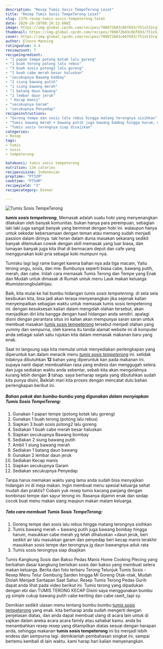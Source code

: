 ```yaml
---
description: "Resep Tumis Sosis TempeTerong Lezat"
title: "Resep Tumis Sosis TempeTerong Lezat"
slug: 1376-resep-tumis-sosis-tempeterong-lezat
date: 2020-10-18T08:10:13.688Z
image: https://img-global.cpcdn.com/recipes/700872b83c66f693/751x532cq70/tumis-sosis-tempeterong-foto-resep-utama.jpg
thumbnail: https://img-global.cpcdn.com/recipes/700872b83c66f693/751x532cq70/tumis-sosis-tempeterong-foto-resep-utama.jpg
cover: https://img-global.cpcdn.com/recipes/700872b83c66f693/751x532cq70/tumis-sosis-tempeterong-foto-resep-utama.jpg
author: Elnora Manning
ratingvalue: 4.4
reviewcount: 7
recipeingredient:
- "1 papan tempe potong kotak lalu goreng"
- "1 buah terong potong lalu rebus"
- "3 buah sosis potong2 lalu goreng"
- "1 buah cabe merah besar haluskan"
- "secukupnya Bawang bombay"
- "2 siung bawang putih"
- "1 siung bawang merah"
- "1 batang daun bawang"
- "2 lembar daun jeruk"
- " Kecap manis"
- "secukupnya Garam"
- "secukupnya Penyedap"
recipeinstructions:
- "Goreng tempe dan sosis lalu rebus hingga matang terongnya sisihkan"
- "Tumis bawang merah + bawang putih juga bawang bombay hingga harum, masukkan cabe merah yg telah dihaluskan +daun jeruk, beri sedikit air lalu masukkan garam dan penyedap beri kecap manis terakhir masukkan sosis tempe dan terongnya jg daun bawangnya aduk rata"
- "Tumis sosis terongnya siap disajikan"
categories:
- Resep
tags:
- tumis
- sosis
- tempeterong

katakunci: tumis sosis tempeterong 
nutrition: 134 calories
recipecuisine: Indonesian
preptime: "PT32M"
cooktime: "PT54M"
recipeyield: "3"
recipecategory: Dinner

---
```



![Tumis Sosis TempeTerong](https://img-global.cpcdn.com/recipes/700872b83c66f693/751x532cq70/tumis-sosis-tempeterong-foto-resep-utama.jpg)

<b><i>tumis sosis tempeterong</i></b>, Memasak adalah suatu hobi yang menyenangkan dilakukan oleh banyak komunitas. bukan hanya para perempuan, sebagian laki laki juga sangat banyak yang berminat dengan hobi ini. walaupun hanya untuk sekedar kebersamaan dengan teman atau memang sudah menjadi passion dalam dirinya. tak heran dalam dunia masakan sekarang sedikit banyak ditemukan cowok dengan skill memasak yang luar biasa, dan lumayan banyak juga kita lihat di bermacam depot dan cafe yang menggunakan koki pria sebagai koki mumpuni nya.

Tumisku lagi lagi rame banget karena bahan nya ada tiga macam, Yaitu terong ungu, sosis, dan mie. Bumbunya seperti biasa cabe, bawang putih, merah, dan cabe. Inilah cara memasak Tumis Terong dan Tempe yang Enak dan Mudah untuk dimasak di Rumah untuk menu Lauk makan keluarga #tumisterongbulathijau.

Baik, kita mulai ke hal bumbu hidangan <i>tumis sosis tempeterong</i>. di sela sela kesibukan kita, bisa jadi akan terasa menyenangkan jika sejenak kalian menyempatkan sebagian waktu untuk memasak tumis sosis tempeterong ini. dengan kesuksesan kalian dalam mengolah olahan tersebut, akan menjadikan diri kita bangga dengan hasil hidangan anda sendiri. apalagi disini dengan perantara situs ini kalian akan mempunyai saran saran untuk membuat masakan <u>tumis sosis tempeterong</u> tersebut menjadi olahan yang yummy dan sempurna, oleh karena itu tandai alamat website ini di komputer anda sebagai salah satu rujukan kita dalam memasak makanan baru yang enak.


Saat ini langsung saja kita memulai untuk menyediakan perlengkapan yang diperuntuk kan dalam meracik menu <u><i>tumis sosis tempeterong</i></u> ini. setidak tidaknya dibutuhkan <b>12</b> bahan yang diperuntuk kan pada makanan ini. supaya nanti dapat membuahkan rasa yang endess dan menggugah selera. dan juga sediakan waktu anda sebentar, sebab kita akan mengolahnya kurang lebih dengan <b>3</b> tahap. saya berharap segala yang dibutuhkan sudah kita punya disini, Baiklah mari kita proses dengan mencatat dulu bahan perlengkapan berikut ini.

<!--inarticleads1-->

##### Bahan pokok dan bumbu-bumbu yang digunakan dalam menyiapkan Tumis Sosis TempeTerong:

1. Gunakan 1 papan tempe (potong kotak lalu goreng)
1. Gunakan 1 buah terong (potong lalu rebus)
1. Siapkan 3 buah sosis potong2 lalu goreng
1. Sediakan 1 buah cabe merah besar haluskan
1. Siapkan secukupnya Bawang bombay
1. Sediakan 2 siung bawang putih
1. Ambil 1 siung bawang merah
1. Sediakan 1 batang daun bawang
1. Gunakan 2 lembar daun jeruk
1. Sediakan  Kecap manis
1. Siapkan secukupnya Garam
1. Sediakan secukupnya Penyedap


Tanpa harus memakan waktu yang lama anda sudah bisa menyajikan hidangan ini di meja makan. Ingin membuat menu spesial keluarga sehat mudah dan praktis? Cobain yuk resep tumis kacang panjang dengan kombinasi tempe dan sayur terong ini. Rasanya dijamin enak dan sedap cocok buat menu makan siang maupun makan malam keluarga. 

<!--inarticleads2-->

##### Tata cara membuat Tumis Sosis TempeTerong:

1. Goreng tempe dan sosis lalu rebus hingga matang terongnya sisihkan
1. Tumis bawang merah + bawang putih juga bawang bombay hingga harum, masukkan cabe merah yg telah dihaluskan +daun jeruk, beri sedikit air lalu masukkan garam dan penyedap beri kecap manis terakhir masukkan sosis tempe dan terongnya jg daun bawangnya aduk rata
1. Tumis sosis terongnya siap disajikan


Tumis Kangkung Sosis dan Bakso Pedas Manis Home Cooking Plecing yang berbahan dasar kangkung berisikan sosis dan bakso yang membuat selera makan keluarga. Berita dan foto terbaru Terong Telunjuk Tumis Sosis - Resep Menu Telur Gembung Sarden hingga Mi Goreng Otak-otak, Mudah Diolah Menjadi Santapan Saat Sahur. Resep Tumis Terong Pedas Gurih dapat anda lihat pada video berikut ini. Tumis terong yang dipadukan dengan ebi dan TUMIS TERONG KECAP Disini saya menggunakan bumbu yg simple cukup bawang putih cabe keriting dan cabe rawit,,tapi sy. 

Demikian sedikit ulasan menu tentang bumbu bumbu <u>tumis sosis tempeterong</u> yang enak. kita berharap anda sudah mengerti dengan penjelasan diatas, dan anda dapat membuat ulang di acara lain untuk di sajikan dalam aneka acara acara family atau sahabat kamu. anda bs menambahkan resep resep yang ditampilkan diatas sesuai dengan harapan anda, sehingga makanan <b>tumis sosis tempeterong</b> ini bs menjadi lebih endess dan sempurna lagi. demikianlah pembahasan singkat ini, sampai bertemu kembali di lain waktu. kami harap hari kalian menyenangkan.
